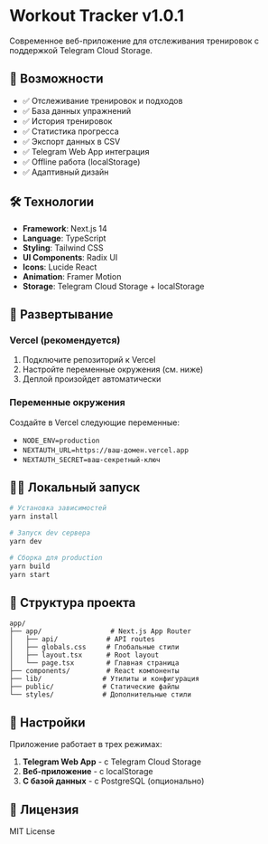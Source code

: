 
# Workout Tracker v1.0.1

Современное веб-приложение для отслеживания тренировок с поддержкой Telegram Cloud Storage.

## 🚀 Возможности

- ✅ Отслеживание тренировок и подходов
- ✅ База данных упражнений
- ✅ История тренировок
- ✅ Статистика прогресса
- ✅ Экспорт данных в CSV
- ✅ Telegram Web App интеграция
- ✅ Offline работа (localStorage)
- ✅ Адаптивный дизайн

## 🛠 Технологии

- **Framework**: Next.js 14
- **Language**: TypeScript
- **Styling**: Tailwind CSS
- **UI Components**: Radix UI
- **Icons**: Lucide React
- **Animation**: Framer Motion
- **Storage**: Telegram Cloud Storage + localStorage

## 📱 Развертывание

### Vercel (рекомендуется)
1. Подключите репозиторий к Vercel
2. Настройте переменные окружения (см. ниже)
3. Деплой произойдет автоматически

### Переменные окружения
Создайте в Vercel следующие переменные:
- `NODE_ENV=production`
- `NEXTAUTH_URL=https://ваш-домен.vercel.app`
- `NEXTAUTH_SECRET=ваш-секретный-ключ`

## 🏃‍♂️ Локальный запуск

```bash
# Установка зависимостей
yarn install

# Запуск dev сервера
yarn dev

# Сборка для production
yarn build
yarn start
```

## 📁 Структура проекта

```
app/
├── app/                 # Next.js App Router
│   ├── api/            # API routes
│   ├── globals.css     # Глобальные стили
│   ├── layout.tsx      # Root layout
│   └── page.tsx        # Главная страница
├── components/         # React компоненты
├── lib/               # Утилиты и конфигурация
├── public/            # Статические файлы
└── styles/            # Дополнительные стили
```

## 🔧 Настройки

Приложение работает в трех режимах:
1. **Telegram Web App** - с Telegram Cloud Storage
2. **Веб-приложение** - с localStorage
3. **С базой данных** - с PostgreSQL (опционально)

## 📄 Лицензия

MIT License
